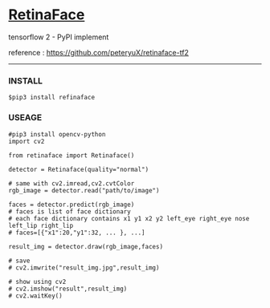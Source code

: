 # [RetinaFace](https://github.com/heewinkim/retinaface)
 
 tensorflow 2 - PyPI implement
 
 reference : https://github.com/peteryuX/retinaface-tf2 

----

### INSTALL
    $pip3 install refinaface

### USEAGE

    #pip3 install opencv-python
    import cv2 

    from retinaface import Retinaface()

    detector = Retinaface(quality="normal")

    # same with cv2.imread,cv2.cvtColor 
    rgb_image = detector.read("path/to/image")

    faces = detector.predict(rgb_image)
    # faces is list of face dictionary
    # each face dictionary contains x1 y1 x2 y2 left_eye right_eye nose left_lip right_lip
    # faces=[{"x1":20,"y1":32, ... }, ...]

    result_img = detector.draw(rgb_image,faces)
    
    # save
    # cv2.imwrite("result_img.jpg",result_img)

    # show using cv2
    # cv2.imshow("result",result_img)
    # cv2.waitKey()

    
